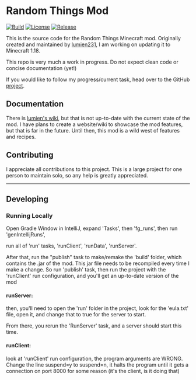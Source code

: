 # Random Things Mod
[![Build](https://github.com/DanielKilgallon/Random-Things/actions/workflows/codeql-analysis.yml/badge.svg)](https://github.com/DanielKilgallon/Random-Things/actions/workflows/codeql-analysis.yml)
[![License](https://img.shields.io/github/license/DanielKilgallon/Random-Things)](https://github.com/DanielKilgallon/Random-Things/blob/1.18.1/LICENSE.md)
[![Release](https://img.shields.io/github/v/release/DanielKilgallon/Random-Things?include_prereleases)](https://github.com/DanielKilgallon/Random-Things/releases)

[//]: # ( &#40;[![Downloads]&#40;https://img.shields.io/github/downloads/DanielKilgallon/Random-Things/total&#41;]&#40;https://github.com/DanielKilgallon/Random-Things/releases&#41;&#41;)

This is the source code for the Random Things Minecraft mod. Originally created and maintained by [lumien231](https://github.com/lumien231/Random-Things), I am working on updating it to Minecraft 1.18.

This repo is very much a work in progress. Do not expect clean code or concise documentation (yet!)

If you would like to follow my progress/current task, head over to the GitHub [project](https://github.com/DanielKilgallon/Random-Things/projects/1).

## Documentation
There is [lumien's wiki](https://lumien.net/rtwiki/), but that is not up-to-date with the current state of the mod. I have plans to create a website/wiki to showcase the mod features, but that is far in the future. Until then, this mod is a wild west of features and recipes.

## Contributing
I appreciate all contributions to this project. This is a large project for one person to maintain solo, so any help is greatly appreciated.

---
## Developing
### Running Locally
Open Gradle Window in IntelliJ,
expand 'Tasks', then 'fg_runs', then run 'genIntellijRuns',

run all of 'run' tasks, 'runClient', 'runData', 'runServer'.

After that, run the "publish" task to make/remake the 'build' folder, which contains the .jar of the mod.
This jar file needs to be recompiled every time I make a change. So run 'publish' task, then run the project with the 'runClient' run configuration, and you'll get an up-to-date version of the mod

#### runServer:
then, you'll need to open the 'run' folder in the project,
look for the 'eula.txt' file, open it, and change that to true for the server to start.

From there, you rerun the 'RunServer' task, and a server should start this time.

#### runClient:
look at 'runClient' run configuration, the program arguments are WRONG.
Change the line suspend=y to suspend=n, it halts the program until it gets a connection
on port 8000 for some reason (it's the client, is it doing that)